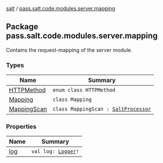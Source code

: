[salt](../index.md) / [pass.salt.code.modules.server.mapping](./index.md)

## Package pass.salt.code.modules.server.mapping

Contains the request-mapping of the server module.

### Types

| Name | Summary |
|---|---|
| [HTTPMethod](-h-t-t-p-method/index.md) | `enum class HTTPMethod` |
| [Mapping](-mapping/index.md) | `class Mapping` |
| [MappingScan](-mapping-scan/index.md) | `class MappingScan : `[`SaltProcessor`](../pass.salt.code.modules/-salt-processor/index.md) |

### Properties

| Name | Summary |
|---|---|
| [log](log.md) | `val log: `[`Logger`](https://docs.oracle.com/javase/6/docs/api/java/util/logging/Logger.html)`!` |
